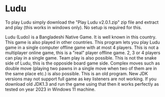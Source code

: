 # Ludu

To play Ludu simply download the "Play Ludu v2.0.1.zip" zip file and extract and play (this works in windows only). No setup is required for this.

Ludu (Ludo) is a Bangladeshi Native Game. It is well known in this country. This game is also played in other countries.
This program lets you play Ludu game in a single computer offline game with at most 4 players. This is not a multiplayer online game, this is a "real" player offline game. 2, 3 or 4 players can play in a single game. Team play is also possible. This is not the snake side of Ludu, this is the opposide board game side. Complex moves such as double move (playing two pawns in a single move when two of them are in the same place etc.) is also possible.
This is an old program. New JDK versions may not support full game as key listeners are not working. If you download old JDK1.3 and run the game using that then it works perfectly as tested on year 2023 in Windows 11 machine.
